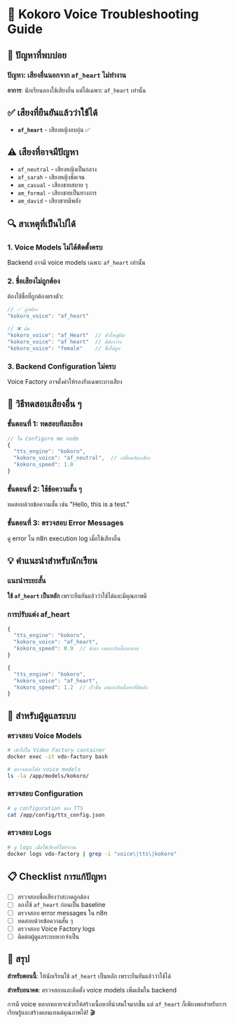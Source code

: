 # 🎤 Kokoro Voice Troubleshooting Guide

## 🚨 ปัญหาที่พบบ่อย

### ปัญหา: เสียงอื่นนอกจาก `af_heart` ไม่ทำงาน

**อาการ**: นักเรียนลองใช้เสียงอื่น แต่ได้เฉพาะ `af_heart` เท่านั้น

## ✅ เสียงที่ยืนยันแล้วว่าใช้ได้

- **`af_heart`** - เสียงหญิงอบอุ่น ✅

## ⚠️ เสียงที่อาจมีปัญหา

- `af_neutral` - เสียงหญิงเป็นกลาง
- `af_sarah` - เสียงหญิงชัดเจน  
- `am_casual` - เสียงชายสบาย ๆ
- `am_formal` - เสียงชายเป็นทางการ
- `am_david` - เสียงชายมีพลัง

## 🔍 สาเหตุที่เป็นไปได้

### 1. Voice Models ไม่ได้ติดตั้งครบ
Backend อาจมี voice models เฉพาะ `af_heart` เท่านั้น

### 2. ชื่อเสียงไม่ถูกต้อง
ต้องใช้ชื่อที่ถูกต้องตรงตัว:
```javascript
// ✅ ถูกต้อง
"kokoro_voice": "af_heart"

// ❌ ผิด
"kokoro_voice": "af_Heart"  // ตัวใหญ่ผิด
"kokoro_voice": "af heart"  // มีช่องว่าง
"kokoro_voice": "female"    // ชื่อไม่ถูก
```

### 3. Backend Configuration ไม่ครบ
Voice Factory อาจตั้งค่าให้รองรับเฉพาะบางเสียง

## 🧪 วิธีทดสอบเสียงอื่น ๆ

### ขั้นตอนที่ 1: ทดสอบทีละเสียง
```javascript
// ใน Configure me node
{
  "tts_engine": "kokoro",
  "kokoro_voice": "af_neutral",  // เปลี่ยนทีละเสียง
  "kokoro_speed": 1.0
}
```

### ขั้นตอนที่ 2: ใช้ข้อความสั้น ๆ
ทดสอบด้วยข้อความสั้น เช่น "Hello, this is a test."

### ขั้นตอนที่ 3: ตรวจสอบ Error Messages
ดู error ใน n8n execution log เมื่อใช้เสียงอื่น

## 💡 คำแนะนำสำหรับนักเรียน

### แนะนำระยะสั้น
**ใช้ `af_heart` เป็นหลัก** เพราะยืนยันแล้วว่าใช้ได้และมีคุณภาพดี

### การปรับแต่ง af_heart
```javascript
{
  "tts_engine": "kokoro",
  "kokoro_voice": "af_heart",
  "kokoro_speed": 0.9  // ช้าลง เหมาะกับเนื้อหาสงบ
}
```

```javascript
{
  "tts_engine": "kokoro", 
  "kokoro_voice": "af_heart",
  "kokoro_speed": 1.2  // เร็วขึ้น เหมาะกับเนื้อหาที่มีพลัง
}
```

## 🔧 สำหรับผู้ดูแลระบบ

### ตรวจสอบ Voice Models
```bash
# เข้าไปใน Video Factory container
docker exec -it vdo-factory bash

# ตรวจสอบไฟล์ voice models
ls -la /app/models/kokoro/
```

### ตรวจสอบ Configuration
```bash
# ดู configuration ของ TTS
cat /app/config/tts_config.json
```

### ตรวจสอบ Logs
```bash
# ดู logs เมื่อใช้เสียงที่ไม่ทำงาน
docker logs vdo-factory | grep -i "voice\|tts\|kokoro"
```

## 📋 Checklist การแก้ปัญหา

- [ ] ตรวจสอบชื่อเสียงว่าสะกดถูกต้อง
- [ ] ลองใช้ `af_heart` ก่อนเป็น baseline
- [ ] ตรวจสอบ error messages ใน n8n
- [ ] ทดสอบด้วยข้อความสั้น ๆ
- [ ] ตรวจสอบ Voice Factory logs
- [ ] ติดต่อผู้ดูแลระบบหากจำเป็น

## 🎯 สรุป

**สำหรับตอนนี้**: ให้นักเรียนใช้ `af_heart` เป็นหลัก เพราะยืนยันแล้วว่าใช้ได้

**สำหรับอนาคต**: ตรวจสอบและติดตั้ง voice models เพิ่มเติมใน backend

การมี voice หลากหลายจะช่วยให้สร้างเนื้อหาที่น่าสนใจมากขึ้น แต่ `af_heart` ก็เพียงพอสำหรับการเรียนรู้และสร้างคอนเทนต์คุณภาพได้! 🎬